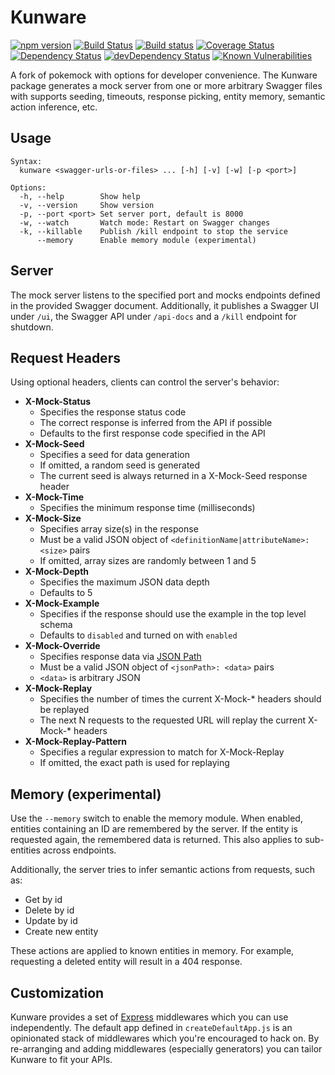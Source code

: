 # Kunware

[![npm version](https://badge.fury.io/js/kunware.svg)](https://badge.fury.io/js/kunware)
[![Build Status](https://travis-ci.org/kalibrr/kunware.svg?branch=master)](https://travis-ci.org/kalibrr/kunware)
[![Build status](https://ci.appveyor.com/api/projects/status/99t014h947hf4q5r/branch/master?svg=true)](https://ci.appveyor.com/project/jgjadaoag/kunware/branch/master)
[![Coverage Status](https://coveralls.io/repos/github/kalibrr/kunware/badge.svg?branch=master)](https://coveralls.io/github/kalibrr/kunware?branch=master)
[![Dependency Status](https://david-dm.org/kalibrr/kunware.svg)](https://david-dm.org/kalibrr/kunware)
[![devDependency Status](https://david-dm.org/kalibrr/kunware/dev-status.svg)](https://david-dm.org/kalibrr/kunware?type=dev)
[![Known Vulnerabilities](https://snyk.io/test/github/kalibrr/kunware/badge.svg)](https://snyk.io/test/github/kalibrr/kunware)

A fork of pokemock with options for developer convenience.
The Kunware package generates a mock server from one or more arbitrary
Swagger files with supports seeding, timeouts, response picking,
entity memory, semantic action inference, etc.

## Usage

```nil
Syntax:
  kunware <swagger-urls-or-files> ... [-h] [-v] [-w] [-p <port>]

Options:
  -h, --help        Show help
  -v, --version     Show version
  -p, --port <port> Set server port, default is 8000
  -w, --watch       Watch mode: Restart on Swagger changes
  -k, --killable    Publish /kill endpoint to stop the service
      --memory      Enable memory module (experimental)
```

## Server

The mock server listens to the specified port and
mocks endpoints defined in the provided Swagger document.
Additionally, it publishes a Swagger UI under `/ui`,
the Swagger API under `/api-docs` and a `/kill` endpoint for shutdown.

## Request Headers

Using optional headers, clients can control the server's behavior:

- __X-Mock-Status__
  - Specifies the response status code
  - The correct response is inferred from the API if possible
  - Defaults to the first response code specified in the API
- __X-Mock-Seed__
  - Specifies a seed for data generation
  - If omitted, a random seed is generated
  - The current seed is always returned in a X-Mock-Seed response header
- __X-Mock-Time__
  - Specifies the minimum response time (milliseconds)
- __X-Mock-Size__
  - Specifies array size(s) in the response
  - Must be a valid JSON object of
    `<definitionName|attributeName>: <size>` pairs
  - If omitted, array sizes are randomly between 1 and 5
- __X-Mock-Depth__
  - Specifies the maximum JSON data depth
  - Defaults to 5
- __X-Mock-Example__
  - Specifies if the response should use the example in the top level schema
  - Defaults to `disabled` and turned on with `enabled`
- __X-Mock-Override__
  - Specifies response data via [JSON Path](https://github.com/dchester/jsonpath)
  - Must be a valid JSON object of `<jsonPath>: <data>` pairs
  - `<data>` is arbitrary JSON
- __X-Mock-Replay__
  - Specifies the number of times the current X-Mock-* headers should be replayed
  - The next N requests to the requested URL will replay the current X-Mock-* headers
- __X-Mock-Replay-Pattern__
  - Specifies a regular expression to match for X-Mock-Replay
  - If omitted, the exact path is used for replaying

## Memory (experimental)

Use the `--memory` switch to enable the memory module.
When enabled, entities containing an ID are remembered by the server.
If the entity is requested again, the remembered data is returned.
This also applies to sub-entities across endpoints.

Additionally, the server tries to infer semantic actions from requests,
such as:

- Get by id
- Delete by id
- Update by id
- Create new entity

These actions are applied to known entities in memory.
For example, requesting a deleted entity will result in a 404 response.

## Customization

Kunware provides a set of [Express](http://expressjs.com/de/) middlewares
which you can use independently.
The default app defined in `createDefaultApp.js` is an opinionated stack of
middlewares which you're encouraged to hack on.
By re-arranging and adding middlewares (especially generators)
you can tailor Kunware to fit your APIs.
